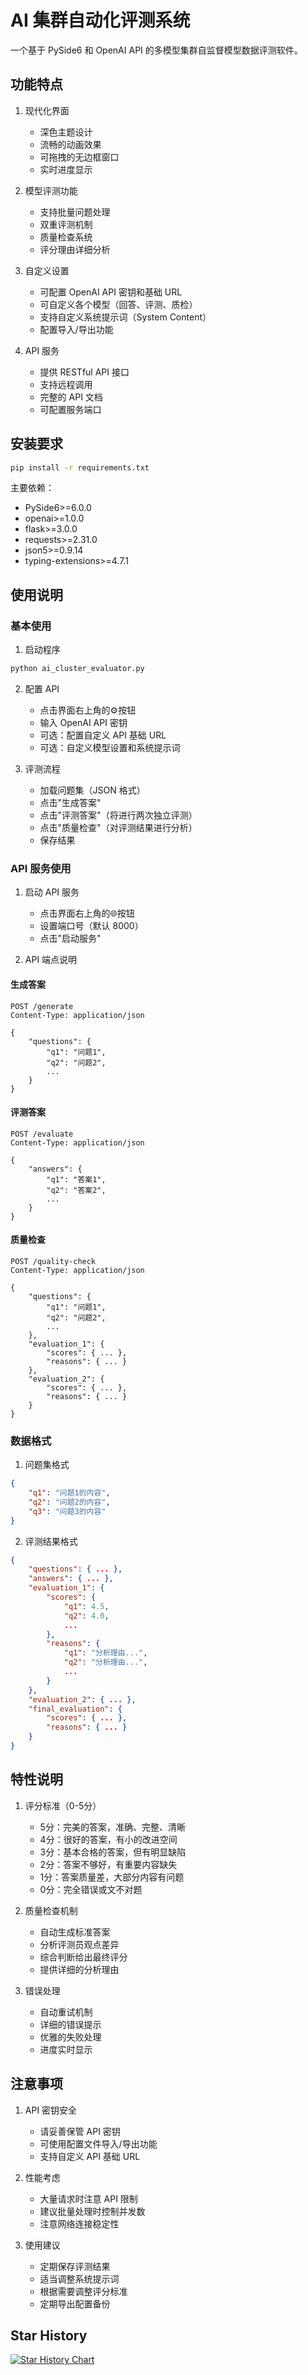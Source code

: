 # AI 集群自动化评测系统

一个基于 PySide6 和 OpenAI API 的多模型集群自监督模型数据评测软件。

## 功能特点

1. 现代化界面
   - 深色主题设计
   - 流畅的动画效果
   - 可拖拽的无边框窗口
   - 实时进度显示

2. 模型评测功能
   - 支持批量问题处理
   - 双重评测机制
   - 质量检查系统
   - 评分理由详细分析

3. 自定义设置
   - 可配置 OpenAI API 密钥和基础 URL
   - 可自定义各个模型（回答、评测、质检）
   - 支持自定义系统提示词（System Content）
   - 配置导入/导出功能

4. API 服务
   - 提供 RESTful API 接口
   - 支持远程调用
   - 完整的 API 文档
   - 可配置服务端口

## 安装要求

```bash
pip install -r requirements.txt
```

主要依赖：
- PySide6>=6.0.0
- openai>=1.0.0
- flask>=3.0.0
- requests>=2.31.0
- json5>=0.9.14
- typing-extensions>=4.7.1

## 使用说明

### 基本使用

1. 启动程序
```bash
python ai_cluster_evaluator.py
```

2. 配置 API
   - 点击界面右上角的⚙️按钮
   - 输入 OpenAI API 密钥
   - 可选：配置自定义 API 基础 URL
   - 可选：自定义模型设置和系统提示词

3. 评测流程
   - 加载问题集（JSON 格式）
   - 点击"生成答案"
   - 点击"评测答案"（将进行两次独立评测）
   - 点击"质量检查"（对评测结果进行分析）
   - 保存结果

### API 服务使用

1. 启动 API 服务
   - 点击界面右上角的🌐按钮
   - 设置端口号（默认 8000）
   - 点击"启动服务"

2. API 端点说明

#### 生成答案
```http
POST /generate
Content-Type: application/json

{
    "questions": {
        "q1": "问题1",
        "q2": "问题2",
        ...
    }
}
```

#### 评测答案
```http
POST /evaluate
Content-Type: application/json

{
    "answers": {
        "q1": "答案1",
        "q2": "答案2",
        ...
    }
}
```

#### 质量检查
```http
POST /quality-check
Content-Type: application/json

{
    "questions": {
        "q1": "问题1",
        "q2": "问题2",
        ...
    },
    "evaluation_1": {
        "scores": { ... },
        "reasons": { ... }
    },
    "evaluation_2": {
        "scores": { ... },
        "reasons": { ... }
    }
}
```

### 数据格式

1. 问题集格式
```json
{
    "q1": "问题1的内容",
    "q2": "问题2的内容",
    "q3": "问题3的内容"
}
```

2. 评测结果格式
```json
{
    "questions": { ... },
    "answers": { ... },
    "evaluation_1": {
        "scores": {
            "q1": 4.5,
            "q2": 4.0,
            ...
        },
        "reasons": {
            "q1": "分析理由...",
            "q2": "分析理由...",
            ...
        }
    },
    "evaluation_2": { ... },
    "final_evaluation": {
        "scores": { ... },
        "reasons": { ... }
    }
}
```

## 特性说明

1. 评分标准（0-5分）
   - 5分：完美的答案，准确、完整、清晰
   - 4分：很好的答案，有小的改进空间
   - 3分：基本合格的答案，但有明显缺陷
   - 2分：答案不够好，有重要内容缺失
   - 1分：答案质量差，大部分内容有问题
   - 0分：完全错误或文不对题

2. 质量检查机制
   - 自动生成标准答案
   - 分析评测员观点差异
   - 综合判断给出最终评分
   - 提供详细的分析理由

3. 错误处理
   - 自动重试机制
   - 详细的错误提示
   - 优雅的失败处理
   - 进度实时显示

## 注意事项

1. API 密钥安全
   - 请妥善保管 API 密钥
   - 可使用配置文件导入/导出功能
   - 支持自定义 API 基础 URL

2. 性能考虑
   - 大量请求时注意 API 限制
   - 建议批量处理时控制并发数
   - 注意网络连接稳定性

3. 使用建议
   - 定期保存评测结果
   - 适当调整系统提示词
   - 根据需要调整评分标准
   - 定期导出配置备份


## Star History

[![Star History Chart](https://api.star-history.com/svg?repos=Technicalflight/AI-cluster-based-automated-evaluation&type=Date)](https://star-history.com/#Technicalflight/AI-cluster-based-automated-evaluation&Date)
